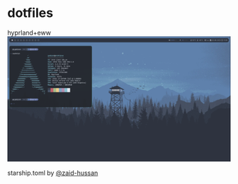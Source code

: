 # dotfiles
hyprland+eww
![example](./images/example.png)

starship.toml by [@zaid-hussan](https://github.com/zaid-hassan/nordic-starship-toml/blob/master/starship.toml)